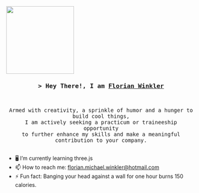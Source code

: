 <img src="https://github.com/FloWinkler/FloWinkler/assets/135036974/09f8d20c-a68d-4773-95fa-3f08a1296ffa" align="center" width="180" height="180" margin-right="20"/>

<h3 align="center">
        <samp>&gt; Hey There!, I am
                <b><a target="_blank" href="https://flowinkler.io/">Florian Winkler</a></b>
        </samp>
</h3>
<br>

<p align="center">
        <!-- Intro -->
        <samp>
                Armed with creativity, a sprinkle of humor and a hunger to build cool things,
                <br>
                I am actively seeking a practicum or traineeship opportunity</b>
                <br>
                to further enhance my skills and make a meaningful contribution to your company.</b>
                <br>
                <br>
 
- 🖥️ I’m currently learning three.js
- 📫 How to reach me: florian.michael.winkler@hotmail.com
- ⚡ Fun fact: Banging your head against a wall for one hour burns 150 calories.
